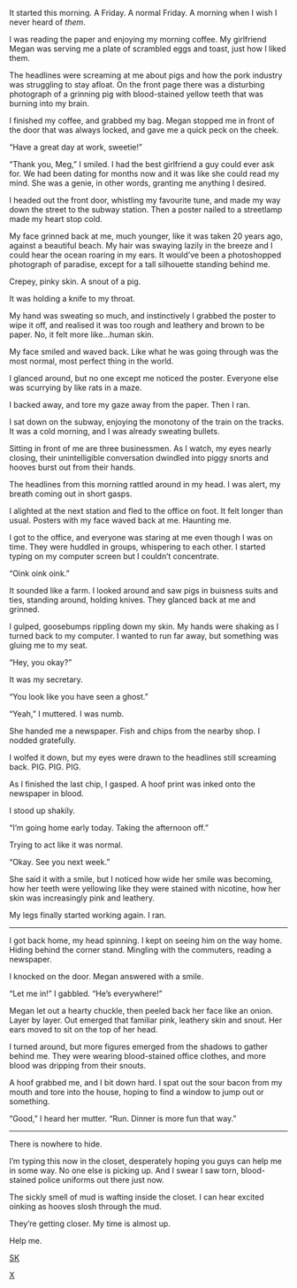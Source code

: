 It started this morning. A Friday. A normal Friday. A morning when I wish I never heard of *them*.

I was reading the paper and enjoying my morning coffee. My girlfriend Megan was serving me a plate of scrambled eggs and toast, just how I liked them.

The headlines were screaming at me about pigs and how the pork industry was struggling to stay afloat. On the front page there was a disturbing photograph of a grinning pig with blood-stained yellow teeth that was burning into my brain.

I finished my coffee, and grabbed my bag. Megan stopped me in front of the door that was always locked, and gave me a quick peck on the cheek.

“Have a great day at work, sweetie!”

“Thank you, Meg,” I smiled. I had the best girlfriend a guy could ever ask for. We had been dating for months now and it was like she could read my mind. She was a genie, in other words, granting me anything I desired.

I headed out the front door, whistling my favourite tune, and made my way down the street to the subway station. Then a poster nailed to a streetlamp made my heart stop cold.

My face grinned back at me, much younger, like it was taken 20 years ago, against a beautiful beach. My hair was swaying lazily in the breeze and I could hear the ocean roaring in my ears. It would’ve been a photoshopped photograph of paradise, except for a tall silhouette standing behind me.

Crepey, pinky skin. A snout of a pig.

It was holding a knife to my throat.

My hand was sweating so much, and instinctively I grabbed the poster to wipe it off, and realised it was too rough and leathery and brown to be paper. No, it felt more like…human skin.

My face smiled and waved back. Like what he was going through was the most normal, most perfect thing in the world.

I glanced around, but no one except me noticed the poster. Everyone else was scurrying by like rats in a maze.

I backed away, and tore my gaze away from the paper. Then I ran.

I sat down on the subway, enjoying the monotony of the train on the tracks. It was a cold morning, and I was already sweating bullets. 

Sitting in front of me are three businessmen. As I watch, my eyes nearly closing, their unintelligible conversation dwindled into piggy snorts and hooves burst out from their hands.

The headlines from this morning rattled around in my head. I was alert, my breath coming out in short gasps.

I alighted at the next station and fled to the office on foot. It felt longer than usual. Posters with my face waved back at me. Haunting me.

I got to the office, and everyone was staring at me even though I was on time. They were huddled in groups, whispering to each other. I started typing on my computer screen but I couldn’t concentrate.

“Oink oink oink.”

It sounded like a farm. I looked around and saw pigs in buisness suits and ties, standing around, holding knives. They glanced back at me and grinned.

I gulped, goosebumps rippling down my skin. My hands were shaking as I turned back to my computer. I wanted to run far away, but something was gluing me to my seat.

“Hey, you okay?”

It was my secretary.

“You look like you have seen a ghost.”

“Yeah,” I muttered. I was numb.

She handed me a newspaper. Fish and chips from the nearby shop. I nodded gratefully.

I wolfed it down, but my eyes were drawn to the headlines still screaming back. PIG. PIG. PIG.

As I finished the last chip, I gasped. A hoof print was inked onto the newspaper in blood.

I stood up shakily.

“I’m going home early today. Taking the afternoon off.”

Trying to act like it was normal.

“Okay. See you next week.”

She said it with a smile, but I noticed how wide her smile was becoming, how her teeth were yellowing like they were stained with nicotine, how her skin was increasingly pink and leathery.

My legs finally started working again. I ran.

***

I got back home, my head spinning. I kept on seeing him on the way home. Hiding behind the corner stand. Mingling with the commuters, reading a newspaper.

I knocked on the door. Megan answered with a smile.

“Let me in!” I gabbled. “He’s everywhere!”

Megan let out a hearty chuckle, then peeled back her face like an onion. Layer by layer. Out emerged that familiar pink, leathery skin and snout. Her ears moved to sit on the top of her head.

I turned around, but more figures emerged from the shadows to gather behind me. They were wearing blood-stained office clothes, and more blood was dripping from their snouts.

A hoof grabbed me, and I bit down hard. I spat out the sour bacon from my mouth and tore into the house, hoping to find a window to jump out or something.

“Good,” I heard her mutter. “Run. Dinner is more fun that way.”

***

There is nowhere to hide.

I’m typing this now in the closet, desperately hoping you guys can help me in some way. No one else is picking up. And I swear I saw torn, blood-stained police uniforms out there just now.

The sickly smell of mud is wafting inside the closet. I can hear excited oinking as hooves slosh through the mud.

They’re getting closer. My time is almost up.

Help me.

[SK](https://www.reddit.com/r/SimbaKingdom/)

[X](https://www.reddit.com/message/compose/?to=UpdateMeBot&subject=Subscribe&message=SubscribeMe%21%20%2Fr%2Fnosleep%20%2Fu%2FSimbaTheSavage8)